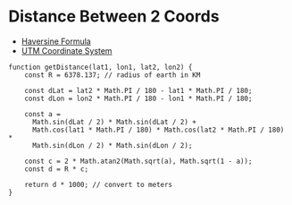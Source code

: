 # Distance Between 2 Coords

* [Haversine Formula](https://en.wikipedia.org/wiki/Haversine_formula)
* [UTM Coordinate System](https://en.wikipedia.org/wiki/Universal_Transverse_Mercator_coordinate_system)

```
function getDistance(lat1, lon1, lat2, lon2) {
    const R = 6378.137; // radius of earth in KM

    const dLat = lat2 * Math.PI / 180 - lat1 * Math.PI / 180;
    const dLon = lon2 * Math.PI / 180 - lon1 * Math.PI / 180;

    const a =
      Math.sin(dLat / 2) * Math.sin(dLat / 2) +
      Math.cos(lat1 * Math.PI / 180) * Math.cos(lat2 * Math.PI / 180) *
      Math.sin(dLon / 2) * Math.sin(dLon / 2);

    const c = 2 * Math.atan2(Math.sqrt(a), Math.sqrt(1 - a));
    const d = R * c;

    return d * 1000; // convert to meters
}
```